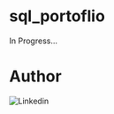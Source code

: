# sql_portoflio

In Progress...

# Author

![Linkedin](https://www.linkedin.com/in/swet-sagar-87277414a/)
